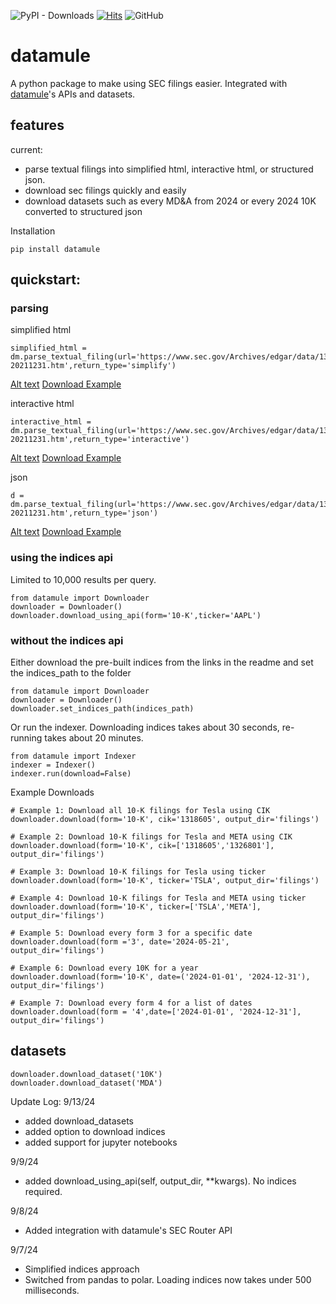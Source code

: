 ![PyPI - Downloads](https://img.shields.io/pypi/dm/datamule)
[![Hits](https://hits.seeyoufarm.com/api/count/incr/badge.svg?url=https%3A%2F%2Fgithub.com%2Fjohn-friedman%2Fdatamule-python&count_bg=%2379C83D&title_bg=%23555555&icon=&icon_color=%23E7E7E7&title=hits&edge_flat=false)](https://hits.seeyoufarm.com)
![GitHub](https://img.shields.io/github/stars/john-friedman/datamule-python)
# datamule
A python package to make using SEC filings easier. Integrated with [datamule](https://datamule.xyz/)'s APIs and datasets.

## features
current:
* parse textual filings into simplified html, interactive html, or structured json.
* download sec filings quickly and easily
* download datasets such as every MD&A from 2024 or every 2024 10K converted to structured json


Installation
```
pip install datamule
```

## quickstart:

### parsing

simplified html
```
simplified_html = dm.parse_textual_filing(url='https://www.sec.gov/Archives/edgar/data/1318605/000095017022000796/tsla-20211231.htm',return_type='simplify')
```

[Alt text](https://github.com/john-friedman/datamule-python/tree/main/static/simplify.png "Optional title")
[Download Example](https://github.com/john-friedman/datamule-python/blob/main/static/appl_simplify.htm)


interactive html
```
interactive_html = dm.parse_textual_filing(url='https://www.sec.gov/Archives/edgar/data/1318605/000095017022000796/tsla-20211231.htm',return_type='interactive')
```


[Alt text](https://github.com/john-friedman/datamule-python/blob/main/static/appl_interactive.htm "Optional title")
[Download Example](https://github.com/john-friedman/datamule-python/blob/main/static/appl_interactive.htm)

json
```
d = dm.parse_textual_filing(url='https://www.sec.gov/Archives/edgar/data/1318605/000095017022000796/tsla-20211231.htm',return_type='json')
```

[Alt text](https://github.com/john-friedman/datamule-python/tree/main/static/json.png "Optional title")
[Download Example](https://github.com/john-friedman/datamule-python/blob/main/static/appl_json.json)


### using the indices api 
Limited to 10,000 results per query.

```
from datamule import Downloader
downloader = Downloader()
downloader.download_using_api(form='10-K',ticker='AAPL')
```

### without the indices api

Either download the pre-built indices from the links in the readme and set the indices_path to the folder
```
from datamule import Downloader
downloader = Downloader()
downloader.set_indices_path(indices_path)
```

Or run the indexer. Downloading indices takes about 30 seconds, re-running takes about 20 minutes.
```
from datamule import Indexer
indexer = Indexer()
indexer.run(download=False)
```

Example Downloads
```
# Example 1: Download all 10-K filings for Tesla using CIK
downloader.download(form='10-K', cik='1318605', output_dir='filings')

# Example 2: Download 10-K filings for Tesla and META using CIK
downloader.download(form='10-K', cik=['1318605','1326801'], output_dir='filings')

# Example 3: Download 10-K filings for Tesla using ticker
downloader.download(form='10-K', ticker='TSLA', output_dir='filings')

# Example 4: Download 10-K filings for Tesla and META using ticker
downloader.download(form='10-K', ticker=['TSLA','META'], output_dir='filings')

# Example 5: Download every form 3 for a specific date
downloader.download(form ='3', date='2024-05-21', output_dir='filings')

# Example 6: Download every 10K for a year
downloader.download(form='10-K', date=('2024-01-01', '2024-12-31'), output_dir='filings')

# Example 7: Download every form 4 for a list of dates
downloader.download(form = '4',date=['2024-01-01', '2024-12-31'], output_dir='filings')
```

## datasets
```
downloader.download_dataset('10K')
downloader.download_dataset('MDA')
```

Update Log:
9/13/24
* added download_datasets
* added option to download indices
* added support for jupyter notebooks

9/9/24
* added download_using_api(self, output_dir, **kwargs). No indices required.

9/8/24
* Added integration with datamule's SEC Router API

9/7/24
* Simplified indices approach
* Switched from pandas to polar. Loading indices now takes under 500 milliseconds.
